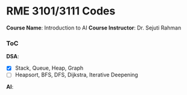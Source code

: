 # RME 3101/3111 Codes

**Course Name**: Introduction to AI
**Course Instructor**: Dr. Sejuti Rahman

### ToC

**DSA**:

- [x] Stack, Queue, Heap, Graph
- [ ] Heapsort, BFS, DFS, Dijkstra, Iterative Deepening

**AI**:

